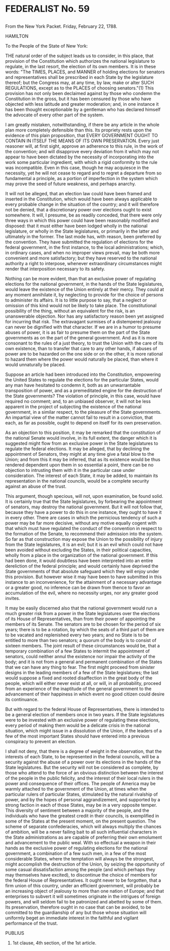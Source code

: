 # FEDERALIST No. 59
## 


From the New York Packet. Friday, February 22, 1788.

HAMILTON

To the People of the State of New York:

THE natural order of the subject leads us to consider, in this place,
that provision of the Constitution which authorizes the national
legislature to regulate, in the last resort, the election of its own
members. It is in these words: "The TIMES, PLACES, and MANNER of holding
elections for senators and representatives shall be prescribed in each
State by the legislature thereof; but the Congress may, at any time, by
law, make or alter SUCH REGULATIONS, except as to the PLACES of choosing
senators."(1) This provision has not only been declaimed against
by those who condemn the Constitution in the gross, but it has been
censured by those who have objected with less latitude and greater
moderation; and, in one instance it has been thought exceptionable by a
gentleman who has declared himself the advocate of every other part of
the system.

I am greatly mistaken, notwithstanding, if there be any article in the
whole plan more completely defensible than this. Its propriety rests
upon the evidence of this plain proposition, that EVERY GOVERNMENT
OUGHT TO CONTAIN IN ITSELF THE MEANS OF ITS OWN PRESERVATION. Every just
reasoner will, at first sight, approve an adherence to this rule, in
the work of the convention; and will disapprove every deviation from
it which may not appear to have been dictated by the necessity of
incorporating into the work some particular ingredient, with which a
rigid conformity to the rule was incompatible. Even in this case, though
he may acquiesce in the necessity, yet he will not cease to regard and
to regret a departure from so fundamental a principle, as a portion of
imperfection in the system which may prove the seed of future weakness,
and perhaps anarchy.

It will not be alleged, that an election law could have been framed and
inserted in the Constitution, which would have been always applicable
to every probable change in the situation of the country; and it will
therefore not be denied, that a discretionary power over elections ought
to exist somewhere. It will, I presume, be as readily conceded,
that there were only three ways in which this power could have been
reasonably modified and disposed: that it must either have been lodged
wholly in the national legislature, or wholly in the State legislatures,
or primarily in the latter and ultimately in the former. The last mode
has, with reason, been preferred by the convention. They have submitted
the regulation of elections for the federal government, in the first
instance, to the local administrations; which, in ordinary cases, and
when no improper views prevail, may be both more convenient and more
satisfactory; but they have reserved to the national authority a right
to interpose, whenever extraordinary circumstances might render that
interposition necessary to its safety.

Nothing can be more evident, than that an exclusive power of regulating
elections for the national government, in the hands of the State
legislatures, would leave the existence of the Union entirely at their
mercy. They could at any moment annihilate it, by neglecting to provide
for the choice of persons to administer its affairs. It is to little
purpose to say, that a neglect or omission of this kind would not be
likely to take place. The constitutional possibility of the thing,
without an equivalent for the risk, is an unanswerable objection. Nor
has any satisfactory reason been yet assigned for incurring that
risk. The extravagant surmises of a distempered jealousy can never be
dignified with that character. If we are in a humor to presume abuses
of power, it is as fair to presume them on the part of the State
governments as on the part of the general government. And as it is more
consonant to the rules of a just theory, to trust the Union with the
care of its own existence, than to transfer that care to any other
hands, if abuses of power are to be hazarded on the one side or on
the other, it is more rational to hazard them where the power would
naturally be placed, than where it would unnaturally be placed.

Suppose an article had been introduced into the Constitution, empowering
the United States to regulate the elections for the particular States,
would any man have hesitated to condemn it, both as an unwarrantable
transposition of power, and as a premeditated engine for the destruction
of the State governments? The violation of principle, in this case,
would have required no comment; and, to an unbiased observer, it will
not be less apparent in the project of subjecting the existence of the
national government, in a similar respect, to the pleasure of the State
governments. An impartial view of the matter cannot fail to result in a
conviction, that each, as far as possible, ought to depend on itself for
its own preservation.

As an objection to this position, it may be remarked that the
constitution of the national Senate would involve, in its full extent,
the danger which it is suggested might flow from an exclusive power
in the State legislatures to regulate the federal elections. It may be
alleged, that by declining the appointment of Senators, they might
at any time give a fatal blow to the Union; and from this it may be
inferred, that as its existence would be thus rendered dependent upon
them in so essential a point, there can be no objection to intrusting
them with it in the particular case under consideration. The interest
of each State, it may be added, to maintain its representation in the
national councils, would be a complete security against an abuse of the
trust.

This argument, though specious, will not, upon examination, be found
solid. It is certainly true that the State legislatures, by forbearing
the appointment of senators, may destroy the national government. But
it will not follow that, because they have a power to do this in one
instance, they ought to have it in every other. There are cases in
which the pernicious tendency of such a power may be far more decisive,
without any motive equally cogent with that which must have regulated
the conduct of the convention in respect to the formation of the
Senate, to recommend their admission into the system. So far as that
construction may expose the Union to the possibility of injury from the
State legislatures, it is an evil; but it is an evil which could not
have been avoided without excluding the States, in their political
capacities, wholly from a place in the organization of the national
government. If this had been done, it would doubtless have been
interpreted into an entire dereliction of the federal principle; and
would certainly have deprived the State governments of that absolute
safeguard which they will enjoy under this provision. But however wise
it may have been to have submitted in this instance to an inconvenience,
for the attainment of a necessary advantage or a greater good, no
inference can be drawn from thence to favor an accumulation of the evil,
where no necessity urges, nor any greater good invites.

It may be easily discerned also that the national government would run
a much greater risk from a power in the State legislatures over the
elections of its House of Representatives, than from their power of
appointing the members of its Senate. The senators are to be chosen for
the period of six years; there is to be a rotation, by which the seats
of a third part of them are to be vacated and replenished every two
years; and no State is to be entitled to more than two senators; a
quorum of the body is to consist of sixteen members. The joint result
of these circumstances would be, that a temporary combination of a few
States to intermit the appointment of senators, could neither annul
the existence nor impair the activity of the body; and it is not from
a general and permanent combination of the States that we can have any
thing to fear. The first might proceed from sinister designs in the
leading members of a few of the State legislatures; the last would
suppose a fixed and rooted disaffection in the great body of the people,
which will either never exist at all, or will, in all probability,
proceed from an experience of the inaptitude of the general government
to the advancement of their happiness in which event no good citizen
could desire its continuance.

But with regard to the federal House of Representatives, there is
intended to be a general election of members once in two years. If
the State legislatures were to be invested with an exclusive power
of regulating these elections, every period of making them would be
a delicate crisis in the national situation, which might issue in a
dissolution of the Union, if the leaders of a few of the most important
States should have entered into a previous conspiracy to prevent an
election.

I shall not deny, that there is a degree of weight in the observation,
that the interests of each State, to be represented in the federal
councils, will be a security against the abuse of a power over its
elections in the hands of the State legislatures. But the security will
not be considered as complete, by those who attend to the force of an
obvious distinction between the interest of the people in the public
felicity, and the interest of their local rulers in the power and
consequence of their offices. The people of America may be warmly
attached to the government of the Union, at times when the particular
rulers of particular States, stimulated by the natural rivalship of
power, and by the hopes of personal aggrandizement, and supported by
a strong faction in each of those States, may be in a very opposite
temper. This diversity of sentiment between a majority of the people,
and the individuals who have the greatest credit in their councils, is
exemplified in some of the States at the present moment, on the present
question. The scheme of separate confederacies, which will always
multiply the chances of ambition, will be a never failing bait to all
such influential characters in the State administrations as are capable
of preferring their own emolument and advancement to the public weal.
With so effectual a weapon in their hands as the exclusive power of
regulating elections for the national government, a combination of a few
such men, in a few of the most considerable States, where the temptation
will always be the strongest, might accomplish the destruction of the
Union, by seizing the opportunity of some casual dissatisfaction among
the people (and which perhaps they may themselves have excited),
to discontinue the choice of members for the federal House of
Representatives. It ought never to be forgotten, that a firm union
of this country, under an efficient government, will probably be an
increasing object of jealousy to more than one nation of Europe; and
that enterprises to subvert it will sometimes originate in the intrigues
of foreign powers, and will seldom fail to be patronized and abetted by
some of them. Its preservation, therefore ought in no case that can
be avoided, to be committed to the guardianship of any but those whose
situation will uniformly beget an immediate interest in the faithful and
vigilant performance of the trust.

PUBLIUS

1. 1st clause, 4th section, of the 1st article.




